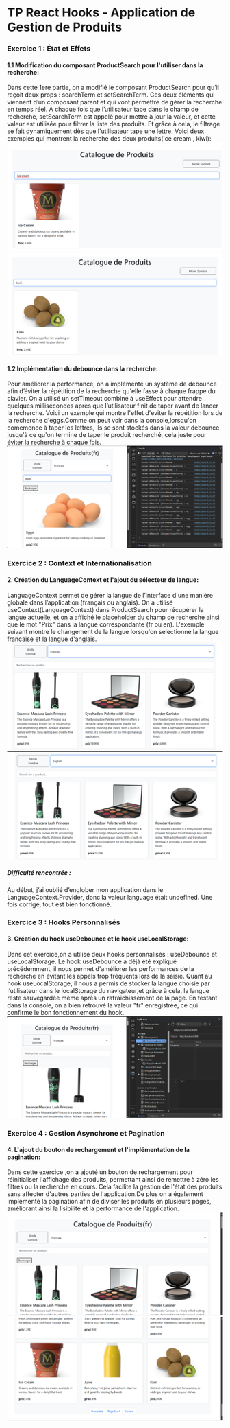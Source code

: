 <h1>TP React Hooks - Application de Gestion de Produits</h1>
<h3>Exercice 1 : État et Effets</h3>
<h4>1.1 Modification du composant ProductSearch pour l'utiliser dans la recherche:</h4>

Dans cette 1ere partie, on a modifié le composant
ProductSearch pour qu’il reçoit deux props : searchTerm 
et setSearchTerm. Ces deux éléments qui viennent d’un composant parent 
et qui vont permettre de gérer la recherche en temps réel. À chaque 
fois que l’utilisateur tape dans le champ de recherche, setSearchTerm 
est appelé pour mettre à jour la valeur, et cette valeur est utilisée pour
filtrer la liste des produits. Et grâce à cela, le filtrage se fait dynamiquement
dès que l'utilisateur tape une lettre.
Voici deux exemples qui montrent la recherche des deux produits(ice cream , kiwi):
<img src="captures/Captureex1.1icecream.png">
<img src="captures/Captureex1.1kiwi.png">
<h4>1.2 Implémentation du debounce dans la recherche:</h4>
Pour améliorer la performance, on a implémenté un système de debounce afin d’éviter
la répétition de la recherche qu'elle fasse à chaque frappe du clavier. On a utilisé un 
setTimeout combiné à useEffect pour attendre quelques millisecondes après que
l’utilisateur finit de taper avant de lancer la recherche.
Voici un exemple qui montre l'effet d'eviter la répétition lors de la recherche d'eggs.Comme on peut voir dans la console,lorsqu'on comemence 
à taper les lettres, ils se sont stockés dans la valeur debounce jusqu'à ce qu'on termine de taper le produit recherché, cela juste pour éviter la recherche à chaque fois. 
<img src="captures/Captureex1.2.png">

<h3>Exercice 2 : Context et Internationalisation</h3>
<h4>2. Création du LanguageContext et l'ajout du sélecteur de langue:</h4>

LanguageContext permet de gérer la langue de l’interface d'une manière globale dans l’application (français ou anglais).
On a utilisé useContext(LanguageContext) dans ProductSearch pour récupérer la langue actuelle, et on a affiché le placeholder du champ de recherche ainsi que le mot "Prix" dans la langue correspondante (fr ou en).
L'exemple suivant montre le changement de la langue lorsqu'on selectionne la langue francaise et la langue d'anglais.
<img src="captures/Captureex2languefrancais.png">
<img src="captures/Captureex2langueanglais.png">
<h5>Difficulté rencontrée :</h5>

Au début, j’ai oublié d’englober mon application dans le LanguageContext.Provider, donc la valeur language était undefined. Une fois corrigé, tout est bien fonctionné.

<h3>Exercice 3 : Hooks Personnalisés</h3>
<h4>3. Création du hook useDebounce et le hook useLocalStorage:</h4>

Dans cet exercice,on a utilisé deux hooks personnalisés : useDebounce et useLocalStorage. 
Le hook useDebounce a déjà été expliqué précédemment, il nous permet d'améliorer les performances de la recherche en évitant les appels trop fréquents lors de la saisie. 
Quant au hook useLocalStorage, il nous a permis de stocker la langue choisie par l’utilisateur dans le localStorage du navigateur,et grâce à cela, la langue reste 
sauvegardée même après un rafraîchissement de la page. En testant dans la console, on a bien retrouvé la valeur "fr" enregistrée, ce qui confirme le bon fonctionnement du hook.
<img src="captures/Captureex3hooklocal.png">

<h3>Exercice 4 : Gestion Asynchrone et Pagination</h3>
<h4>4. L'ajout du bouton de rechargement et l'implémentation de la pagination:</h4>

Dans cette exercice ,on a ajouté un bouton de rechargement pour réinitialiser l'affichage des produits, permettant ainsi de remettre à zéro les filtres ou la recherche en cours. Cela facilite la gestion de l'état des produits sans affecter d'autres parties de l'application.De plus on a également implémenté la pagination afin de diviser les produits en plusieurs pages, améliorant ainsi la lisibilité et la performance de l'application.
<img src="captures/Captureex4.1.png">
<img src="captures/Captureex4.2.png">
